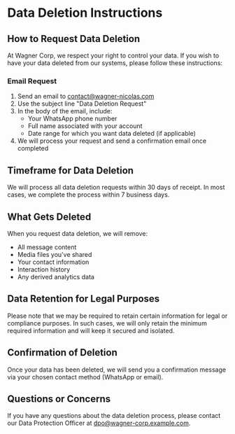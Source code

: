 # Data Deletion Instructions

## How to Request Data Deletion

At Wagner Corp, we respect your right to control your data. If you wish to have your data deleted from our systems, please follow these instructions:

### Email Request

1. Send an email to contact@wagner-nicolas.com
2. Use the subject line "Data Deletion Request"
3. In the body of the email, include:
   - Your WhatsApp phone number
   - Full name associated with your account
   - Date range for which you want data deleted (if applicable)
4. We will process your request and send a confirmation email once completed

## Timeframe for Data Deletion

We will process all data deletion requests within 30 days of receipt. In most cases, we complete the process within 7 business days.

## What Gets Deleted

When you request data deletion, we will remove:

- All message content
- Media files you've shared
- Your contact information
- Interaction history
- Any derived analytics data

## Data Retention for Legal Purposes

Please note that we may be required to retain certain information for legal or compliance purposes. In such cases, we will only retain the minimum required information and will keep it secured and isolated.

## Confirmation of Deletion

Once your data has been deleted, we will send you a confirmation message via your chosen contact method (WhatsApp or email).

## Questions or Concerns

If you have any questions about the data deletion process, please contact our Data Protection Officer at dpo@wagner-corp.example.com.
